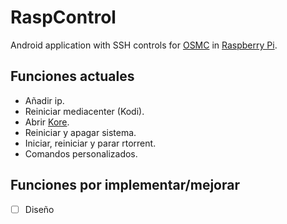 # RaspControl

Android application with SSH controls for [OSMC](https://osmc.tv/) in [Raspberry Pi](https://www.raspberrypi.org/).

## Funciones actuales
- Añadir ip.
- Reiniciar mediacenter (Kodi).
- Abrir [Kore](https://play.google.com/store/apps/details?id=org.xbmc.kore&hl=es).
- Reiniciar y apagar sistema.
- Iniciar, reiniciar y parar rtorrent.
- Comandos personalizados.

## Funciones por implementar/mejorar

 - [ ] Diseño
